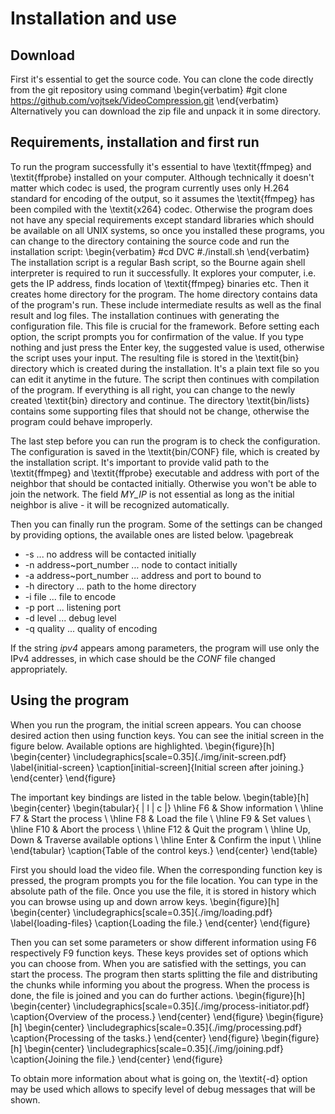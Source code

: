 # Installation and use
## Download 
First it's essential to get the source code. You can clone the code directly from the git repository using command
\begin{verbatim}
#git clone https://github.com/vojtsek/VideoCompression.git
\end{verbatim}
Alternatively you can download the zip file and unpack it in some directory.

## Requirements, installation and first run
To run the program successfully it's essential to have \textit{ffmpeg} and \textit{ffprobe} installed on your computer. Although technically it doesn't matter which codec is used, the program currently uses only H.264 standard for encoding of the output, so it assumes the \textit{ffmpeg} has been compiled with the \textit{x264} codec. Otherwise the program does not have any special requirements except standard libraries which should be available on all UNIX systems, so once you installed these programs, you can change to the directory containing the source code and run the installation script:
\begin{verbatim}
#cd DVC
#./install.sh
\end{verbatim}
The installation script is a regular Bash script, so the Bourne again shell interpreter is required to run it successfully. It explores your computer, i.e. gets the IP address, finds location of \textit{ffmpeg} binaries etc. Then it creates home directory for the program. The home directory contains data of the program's run. These include intermediate results as well as the final result and log files. The installation continues with generating the configuration file. This file is crucial for the framework. Before setting each option, the script prompts you for confirmation of the value. If you type nothing and just press the Enter key, the suggested value is used, otherwise the script uses your input. The resulting file is stored in the \textit{bin} directory which is created during the installation. It's a plain text file so you can edit it anytime in the future. The script then continues with compilation of the program. If everything is all right, you can change to the newly created \textit{bin} directory and continue. The directory \textit{bin/lists} contains some supporting files that should not be change, otherwise the program could behave improperly.

The last step before you can run the program is to check the configuration. The configuration is saved in the \textit{bin/CONF} file, which is created by the installation script. It's important to provide valid path to the \textit{ffmpeg} and \textit{ffprobe} executable and address with port of the neighbor that should be contacted initially. Otherwise you won't be able to join the network. The field *MY_IP* is not essential as long as the initial neighbor is alive - it will be recognized automatically. 

Then you can finally run the program. Some of the settings can be changed by providing options, the available ones are listed below. \pagebreak

 * -s ... no address will be contacted initially
 * -n address~port_number ... node to contact initially
 * -a address~port_number ... address and port to bound to
 * -h directory ... path to the home directory
 * -i file ... file to encode
 * -p port ... listening port
 * -d level ... debug level
 * -q quality ... quality of encoding

If the string *ipv4* appears among parameters, the program will use only the IPv4 addresses,
in which case should be the *CONF* file changed appropriately.

## Using the program
When you run the program, the initial screen appears. You can choose desired action then using function keys. You can see the initial screen in the figure below. Available options are highlighted.
\begin{figure}[h]
\begin{center}
\includegraphics[scale=0.35]{./img/init-screen.pdf}
\label{initial-screen}
\caption[initial-screen]{Initial screen after joining.}
\end{center}
\end{figure}

The important key bindings are listed in the table below.
\begin{table}[h]
\begin{center}
 \begin{tabular}{ | l | c |}
   \hline
   F6 & Show information \\ \hline
   F7 & Start the process \\ \hline
   F8 & Load the file \\ \hline
   F9 & Set values \\ \hline
   F10 & Abort the process \\ \hline
   F12 & Quit the program \\ \hline
   Up, Down & Traverse available options \\ \hline
   Enter & Confirm the input \\
 	\hline
 \end{tabular}
 \caption{Table of the control keys.}
 \end{center}
\end{table}

First you should load the video file. When the corresponding function key is pressed, the program prompts you for the file location. You can type in the absolute path of the file. Once you use the file, it is stored in history which you can browse using up and down arrow keys. 
\begin{figure}[h]
\begin{center}
\includegraphics[scale=0.35]{./img/loading.pdf}
\label{loading-files}
\caption{Loading the file.}
\end{center}
\end{figure}

Then you can set some parameters or show different information using F6 respectively F9 function keys. These keys provides set of options which you can choose from. When you are satisfied with the settings, you can start the process.
The program then starts splitting the file and distributing the chunks while informing you about the progress. When the process is done, the file is joined and you can do further actions.
\begin{figure}[h]
\begin{center}
\includegraphics[scale=0.35]{./img/process-initiator.pdf}
\caption{Overview of the process.}
\end{center}
\end{figure}
\begin{figure}[h]
\begin{center}
\includegraphics[scale=0.35]{./img/processing.pdf}
\caption{Processing of the tasks.}
\end{center}
\end{figure}
\begin{figure}[h]
\begin{center}
\includegraphics[scale=0.35]{./img/joining.pdf}
\caption{Joining the file.}
\end{center}
\end{figure}

To obtain more information about what is going on, the \textit{-d} option may be used which allows to specify level of debug messages that will be shown.